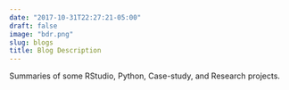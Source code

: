 ```yaml
---
date: "2017-10-31T22:27:21-05:00"
draft: false
image: "bdr.png"
slug: blogs
title: Blog Description 
---
```


Summaries of some RStudio, Python, Case-study, and Research projects.